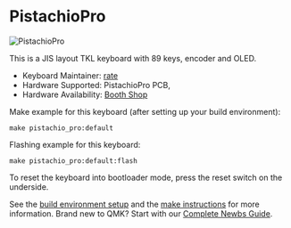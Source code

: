 # PistachioPro

![PistachioPro](https://ratelog.net/wp-content/uploads/2021/07/PistachioPro-scaled.jpg)

This is a JIS layout TKL keyboard with 89 keys, encoder and OLED.

* Keyboard Maintainer: [rate](https://github.com/7-rate)
* Hardware Supported: PistachioPro PCB,
* Hardware Availability: [Booth Shop](https://rates.booth.pm/items/2925303)

Make example for this keyboard (after setting up your build environment):

    make pistachio_pro:default

Flashing example for this keyboard:

    make pistachio_pro:default:flash

To reset the keyboard into bootloader mode, press the reset switch on the underside.

See the [build environment setup](https://docs.qmk.fm/#/getting_started_build_tools) and the [make instructions](https://docs.qmk.fm/#/getting_started_make_guide) for more information. Brand new to QMK? Start with our [Complete Newbs Guide](https://docs.qmk.fm/#/newbs).
